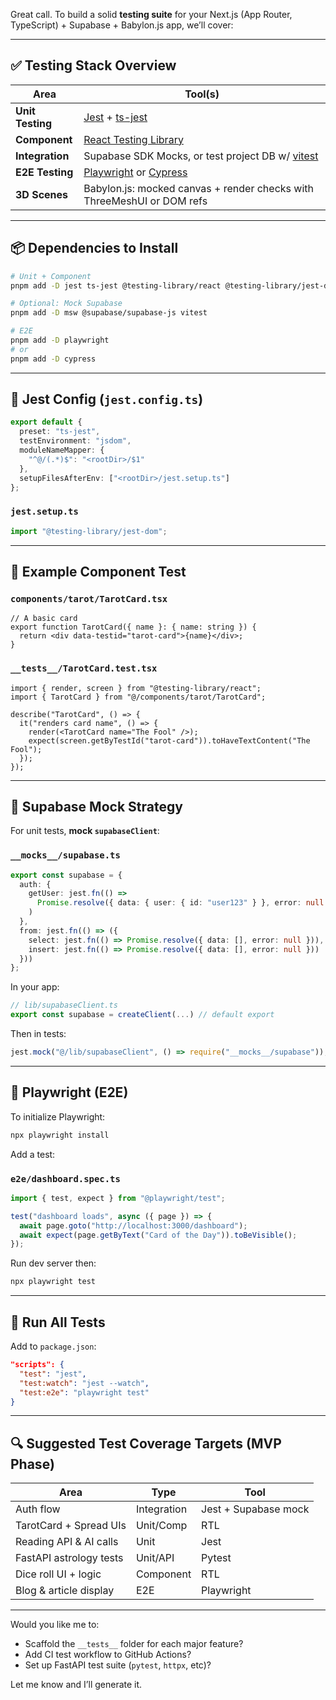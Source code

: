 Great call. To build a solid **testing suite** for your Next.js (App Router, TypeScript) + Supabase + Babylon.js app, we’ll cover:

---

## ✅ Testing Stack Overview

| Area             | Tool(s)                                                                       |
| ---------------- | ----------------------------------------------------------------------------- |
| **Unit Testing** | [Jest](https://jestjs.io/) + [ts-jest](https://github.com/kulshekhar/ts-jest) |
| **Component**    | [React Testing Library](https://testing-library.com/)                         |
| **Integration**  | Supabase SDK Mocks, or test project DB w/ [vitest](https://vitest.dev/)       |
| **E2E Testing**  | [Playwright](https://playwright.dev/) or [Cypress](https://cypress.io/)       |
| **3D Scenes**    | Babylon.js: mocked canvas + render checks with ThreeMeshUI or DOM refs        |

---

## 📦 Dependencies to Install

```bash
# Unit + Component
pnpm add -D jest ts-jest @testing-library/react @testing-library/jest-dom @testing-library/user-event @types/jest

# Optional: Mock Supabase
pnpm add -D msw @supabase/supabase-js vitest

# E2E
pnpm add -D playwright
# or
pnpm add -D cypress
```

---

## 🧪 Jest Config (`jest.config.ts`)

```ts
export default {
  preset: "ts-jest",
  testEnvironment: "jsdom",
  moduleNameMapper: {
    "^@/(.*)$": "<rootDir>/$1"
  },
  setupFilesAfterEnv: ["<rootDir>/jest.setup.ts"]
};
```

### `jest.setup.ts`

```ts
import "@testing-library/jest-dom";
```

---

## 🧪 Example Component Test

### `components/tarot/TarotCard.tsx`

```tsx
// A basic card
export function TarotCard({ name }: { name: string }) {
  return <div data-testid="tarot-card">{name}</div>;
}
```

### `__tests__/TarotCard.test.tsx`

```tsx
import { render, screen } from "@testing-library/react";
import { TarotCard } from "@/components/tarot/TarotCard";

describe("TarotCard", () => {
  it("renders card name", () => {
    render(<TarotCard name="The Fool" />);
    expect(screen.getByTestId("tarot-card")).toHaveTextContent("The Fool");
  });
});
```

---

## 🤖 Supabase Mock Strategy

For unit tests, **mock `supabaseClient`**:

### `__mocks__/supabase.ts`

```ts
export const supabase = {
  auth: {
    getUser: jest.fn(() =>
      Promise.resolve({ data: { user: { id: "user123" } }, error: null })
    )
  },
  from: jest.fn(() => ({
    select: jest.fn(() => Promise.resolve({ data: [], error: null })),
    insert: jest.fn(() => Promise.resolve({ data: [], error: null }))
  }))
};
```

In your app:

```ts
// lib/supabaseClient.ts
export const supabase = createClient(...) // default export
```

Then in tests:

```ts
jest.mock("@/lib/supabaseClient", () => require("__mocks__/supabase"));
```

---

## 🚀 Playwright (E2E)

To initialize Playwright:

```bash
npx playwright install
```

Add a test:

### `e2e/dashboard.spec.ts`

```ts
import { test, expect } from "@playwright/test";

test("dashboard loads", async ({ page }) => {
  await page.goto("http://localhost:3000/dashboard");
  await expect(page.getByText("Card of the Day")).toBeVisible();
});
```

Run dev server then:

```bash
npx playwright test
```

---

## 🔁 Run All Tests

Add to `package.json`:

```json
"scripts": {
  "test": "jest",
  "test:watch": "jest --watch",
  "test:e2e": "playwright test"
}
```

---

## 🔍 Suggested Test Coverage Targets (MVP Phase)

| Area                    | Type        | Tool                 |
| ----------------------- | ----------- | -------------------- |
| Auth flow               | Integration | Jest + Supabase mock |
| TarotCard + Spread UIs  | Unit/Comp   | RTL                  |
| Reading API & AI calls  | Unit        | Jest                 |
| FastAPI astrology tests | Unit/API    | Pytest               |
| Dice roll UI + logic    | Component   | RTL                  |
| Blog & article display  | E2E         | Playwright           |

---

Would you like me to:

- Scaffold the `__tests__` folder for each major feature?
- Add CI test workflow to GitHub Actions?
- Set up FastAPI test suite (`pytest`, `httpx`, etc)?

Let me know and I’ll generate it.
